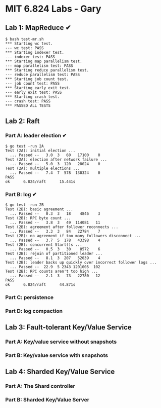 # MIT 6.824 Labs - Gary
## Lab 1: MapReduce ✔
```shell
$ bash test-mr.sh
*** Starting wc test.
--- wc test: PASS
*** Starting indexer test.
--- indexer test: PASS
*** Starting map parallelism test.
--- map parallelism test: PASS
*** Starting reduce parallelism test.
--- reduce parallelism test: PASS
*** Starting job count test.
--- job count test: PASS
*** Starting early exit test.
--- early exit test: PASS
*** Starting crash test.
--- crash test: PASS
*** PASSED ALL TESTS
```
## Lab 2: Raft
### Part A: leader election ✔
```shell
$ go test -run 2A
Test (2A): initial election ...
  ... Passed --   3.0  3   60   17100    0
Test (2A): election after network failure ...
  ... Passed --   5.0  3  120   28024    0
Test (2A): multiple elections ...
  ... Passed --   7.4  7  578  130324    0
PASS
ok      6.824/raft      15.441s
```
### Part B: log ✔
```shell
$ go test -run 2B
Test (2B): basic agreement ...
  ... Passed --   0.3  3   18    4846    3
Test (2B): RPC byte count ...
  ... Passed --   3.8  3   49  114081   11
Test (2B): agreement after follower reconnects ...
  ... Passed --   3.3  3   84   22784    7
Test (2B): no agreement if too many followers disconnect ...
  ... Passed --   3.7  5  178   43398    4
Test (2B): concurrent Start()s ...
  ... Passed --   0.5  3   30    8572    6
Test (2B): rejoin of partitioned leader ...
  ... Passed --   8.1  3  207   52039    4
Test (2B): leader backs up quickly over incorrect follower logs ...
  ... Passed --  22.9  5 2343 1201005  102
Test (2B): RPC counts aren't too high ...
  ... Passed --   2.1  3   73   22780   12
PASS
ok      6.824/raft      44.871s
```
### Part C: persistence
### Part D: log compaction
## Lab 3: Fault-tolerant Key/Value Service
### Part A: Key/value service without snapshots
### Part B: Key/value service with snapshots
## Lab 4: Sharded Key/Value Service
### Part A: The Shard controller
### Part B: Sharded Key/Value Server